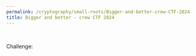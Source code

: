 ```yaml
---
permalink: /cryptography/small-roots/Bigger-and-better-crew-CTF-2024
title: Bigger and better - crew CTF 2024
---
```


<br>

Challenge:
